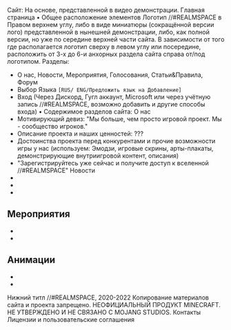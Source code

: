 Сайт:
На основе, представленной в видео демонстрации.
Главная страница
• Общее расположение элементов
Логотип //#REALMSPACE в Правом верхнем углу, либо в виде миниатюры (сокращённой версии лого) представленной в нынешней демонстрации, либо, как полной версии, но уже по середине верхней части сайта.
В зависимости от того где располагается логотип сверху в левом углу или посередине, расположить от  3-х до 6-и анхорных раздела сайта справа от/под логотипом.
Разделы:
 - О нас, Новости, Мероприятия, Голосования, Статьи&Правила, Форум 
 - Выбор Языка `[RUS/ ENG/Предложить язык на Добавление]`
- Вход (Через Дискорд, Гугл аккаунт, Microsoft или через учётную запись 
//#REALMSPACE, возможно добавить и другие способы входа)
• Содержимое разделов сайта:
О нас
- Мотивирующий девиз: "Мы больше, чем просто игровой проект.
 Мы - сообщество игроков."
- Описание проекта и наших ценностей:
???
- Достоинства проекта перед конкурентами и прочие возможности игры у нас (используем: Эмодзи, игровые скрины, арты-плакаты, демонстрирующие внутриигровой контент, описания)
- "Зарегистрируйтесь уже сейчас и получите доступ к вселенной
 //#REALMSPACE"
Новости
-
-
-
Мероприятия
-
-
-
Анимации
-
-
-
Нижний титл 
//#REALMSPACE, 2020-2022
Копирование материалов сайта и проекта запрещено.
НЕОФИЦИАЛЬНЫЙ ПРОДУКТ MINECRAFT. 
НЕ УТВЕРЖДЕНО И НЕ СВЯЗАНО С MOJANG STUDIOS.
Контакты
Лицензии и пользовательские соглашения
